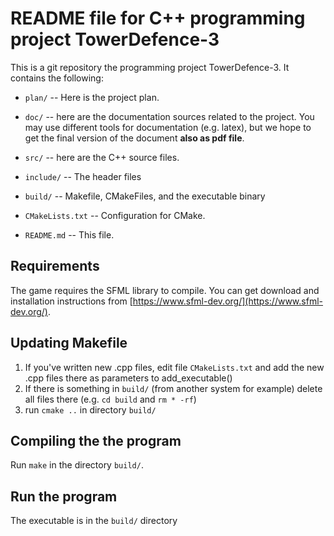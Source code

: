 # README file for C++ programming project TowerDefence-3

This is a git repository the programming project TowerDefence-3.
It contains the following:

  * `plan/` -- Here is the project plan.

  * `doc/` -- here are the documentation sources related to the project.
    You may use different tools for documentation (e.g. latex),
    but we hope to get the final version of the document
    **also as pdf file**.

  * `src/` -- here are the C++ source files. 
  
  * `include/` -- The header files
  
  * `build/` -- Makefile, CMakeFiles, and the executable binary

  * `CMakeLists.txt` -- Configuration for CMake.
  
  * `README.md` -- This file.

## Requirements
The game requires the SFML library to compile. You can get download and installation instructions from [https://www.sfml-dev.org/](https://www.sfml-dev.org/).

## Updating Makefile
1. If you've written new .cpp files, edit file `CMakeLists.txt` and add the new .cpp files there as parameters to add_executable()
2. If there is something in `build/` (from another system for example) delete all files there (e.g. `cd build` and `rm * -rf`)
3. run `cmake ..` in directory `build/`

## Compiling the the program
Run `make` in the directory `build/`.

## Run the program
The executable is in the `build/` directory